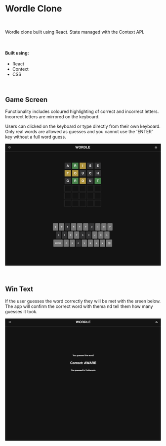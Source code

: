 # Wordle Clone

<br>

<p>Wordle clone built using React. State managed with the Context API.</p>

<br>

#### Built using:

<ul>
    <li>React</li>
    <li>Context</li>
    <li>CSS</li>
</ul>

<br>

## Game Screen

<p>Functionality includes coloured highlighting of correct and incorrect letters. Incorrect letters are mirrored on the keyboard.</p>
<p>Users can clicked on the keyboard or type directly from their own keyboard. Only real words are allowed as guesses and you cannot use the 'ENTER' key without a full word guess.</p>

![Home Page](./src/imgs/wordlefront.png)

<br>

## Win Text

<p>If the user guesses the word correctly they will be met with the sreen below. The app will confirm the correct word with thema nd tell them how many guesses it took.</p>

![Win Page](./src/imgs/wordlewin.png)

